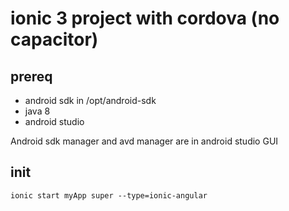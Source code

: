 # ionic 3 project with cordova (no capacitor)


## prereq

- android sdk in /opt/android-sdk
- java 8
- android studio

Android sdk manager and avd manager are in android studio GUI

## init

```
ionic start myApp super --type=ionic-angular
```
